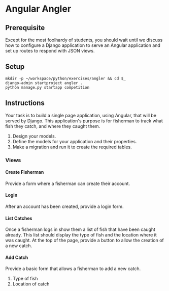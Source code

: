 # Angular Angler

## Prerequisite

Except for the most foolhardy of students, you should wait until we discuss how to configure a Django application to serve an Angular application and set up routes to respond with JSON views.

## Setup

```
mkdir -p ~/workspace/python/exercises/angler && cd $_
django-admin startproject angler .
python manage.py startapp competition
```

## Instructions

Your task is to build a single page application, using Angular, that will be served by Django. This application's purpose is for fisherman to track what fish they catch, and where they caught them.

1. Design your models.
1. Define the models for your application and their properties.
1. Make a migration and run it to create the required tables.

### Views

#### Create Fisherman

Provide a form where a fisherman can create their account.

#### Login

After an account has been created, provide a login form.

#### List Catches

Once a fisherman logs in show them a list of fish that have been caught already. This list should display the type of fish and the location where it was caught. At the top of the page, provide a button to allow the creation of a new catch.

#### Add Catch

Provide a basic form that allows a fisherman to add a new catch.

1. Type of fish
1. Location of catch
